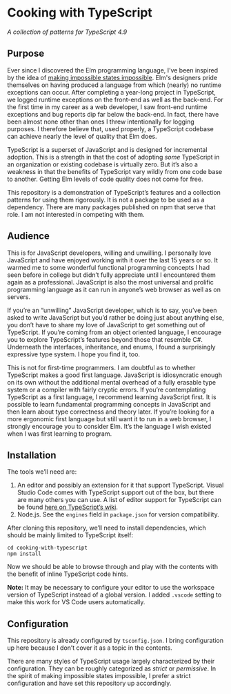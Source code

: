 # Cooking with TypeScript

*A collection of patterns for TypeScript 4.9*

## Purpose

Ever since I discovered the Elm programming language, I’ve been inspired by the idea of [making impossible states impossible](https://www.youtube.com/watch?v=IcgmSRJHu_8). Elm's designers pride themselves on having produced a language from which (nearly) no runtime exceptions can occur. After completing a year-long project in TypeScript, we logged runtime exceptions on the front-end as well as the back-end. For the first time in my career as a web developer, I saw front-end runtime exceptions and bug reports dip far below the back-end. In fact, there have been almost none other than ones I threw intentionally for logging purposes. I therefore believe that, used properly, a TypeScript codebase can achieve nearly the level of quality that Elm does.

TypeScript is a superset of JavaScript and is designed for incremental adoption. This is a strength in that the cost of adopting *some* TypeScript in an organization or existing codebase is virtually zero. But it’s also a weakness in that the benefits of TypeScript vary wildly from one code base to another. Getting Elm levels of code quality does not come for free.

This repository is a demonstration of TypeScript’s features and a collection patterns for using them rigorously. It is not a package to be used as a dependency. There are many packages published on npm that serve that role. I am not interested in competing with them.

## Audience

This is for JavaScript developers, willing and unwilling. I personally love JavaScript and have enjoyed working with it over the last 15 years or so. It warmed me to some wonderful functional programming concepts I had seen before in college but didn’t fully appreciate until I encountered them again as a professional. JavaScript is also the most universal and prolific programming language as it can run in anyone’s web browser as well as on servers.

If you’re an “unwilling” JavaScript developer, which is to say, you’ve been asked to write JavaScript but you’d rather be doing just about anything else, you don’t have to share my love of JavaScript to get something out of TypeScript. If you’re coming from an object oriented language, I encourage you to explore TypeScript’s features beyond those that resemble C#. Underneath the interfaces, inheritance, and enums, I found a surprisingly expressive type system. I hope you find it, too.

This is not for first-time programmers. I am doubtful as to whether TypeScript makes a good first language. JavaScript is idiosyncratic enough on its own without the additional mental overhead of a fully erasable type system or a compiler with fairly cryptic errors. If you’re contemplating TypeScript as a first language, I recommend learning JavaScript first. It is possible to learn fundamental programming concepts in JavaScript and then learn about type correctness and theory later. If you’re looking for a more ergonomic first language but still want it to run in a web browser, I strongly encourage you to consider Elm. It’s the language I wish existed when I was first learning to program.

## Installation

The tools we’ll need are:

1. An editor and possibly an extension for it that support TypeScript. Visual Studio Code comes with TypeScript support out of the box, but there are many others you can use. A list of editor support for TypeScript can be found [here on TypeScript’s wiki](https://github.com/Microsoft/TypeScript/wiki/TypeScript-Editor-Support).
2. Node.js. See the `engines` field in `package.json` for version compatibility.

After cloning this repository, we’ll need to install dependencies, which should be mainly limited to TypeScript itself:

```
cd cooking-with-typescript
npm install
```

Now we should be able to browse through and play with the contents with the benefit of inline TypeScript code hints.

**Note:** It may be necessary to configure your editor to use the workspace version of TypeScript instead of a global version. I added `.vscode` setting to make this work for VS Code users automatically.

## Configuration

This repository is already configured by `tsconfig.json`. I bring configuration up here because I don’t cover it as a topic in the contents.

There are many styles of TypeScript usage largely characterized by their configuration. They can be roughly categorized as *strict* or *permissive*. In the spirit of making impossible states impossible, I prefer a strict configuration and have set this repository up accordingly.
